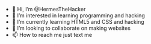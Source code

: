 - 👋 Hi, I’m @HermesTheHacker
- 👀 I’m interested in learning programming and hacking
- 🌱 I’m currently learning HTML5 and CSS and hacking
- 💞️ I’m looking to collaborate on making websites
- 📫 How to reach me just text me 

<!---
HermesTheHacker/HermesTheHacker is a ✨ special ✨ repository because its `README.md` (this file) appears on your GitHub profile.
You can click the Preview link to take a look at your changes.
--->
